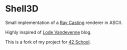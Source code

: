 # Shell3D
Small implementation of a [Ray Casting](https://en.wikipedia.org/wiki/Ray_casting) renderer in ASCII.

Highly inspired of [Lode Vandevenne](https://lodev.org/cgtutor/raycasting.html) blog.

This is a fork of my project for [42 School](42.fr).
